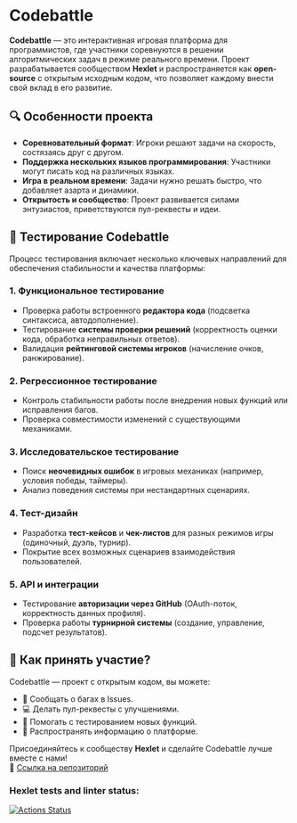# Codebattle

**Codebattle** — это интерактивная игровая платформа для программистов, где участники соревнуются в решении алгоритмических задач в режиме реального времени. Проект разрабатывается сообществом **Hexlet** и распространяется как **open-source** с открытым исходным кодом, что позволяет каждому внести свой вклад в его развитие.

## 🔍 Особенности проекта
- **Соревновательный формат**: Игроки решают задачи на скорость, состязаясь друг с другом.
- **Поддержка нескольких языков программирования**: Участники могут писать код на различных языках.
- **Игра в реальном времени**: Задачи нужно решать быстро, что добавляет азарта и динамики.
- **Открытость и сообщество**: Проект развивается силами энтузиастов, приветствуются пул-реквесты и идеи.

## 🧪 Тестирование Codebattle
Процесс тестирования включает несколько ключевых направлений для обеспечения стабильности и качества платформы:

### 1. **Функциональное тестирование**
   - Проверка работы встроенного **редактора кода** (подсветка синтаксиса, автодополнение).
   - Тестирование **системы проверки решений** (корректность оценки кода, обработка неправильных ответов).
   - Валидация **рейтинговой системы игроков** (начисление очков, ранжирование).

### 2. **Регрессионное тестирование**
   - Контроль стабильности работы после внедрения новых функций или исправления багов.
   - Проверка совместимости изменений с существующими механиками.

### 3. **Исследовательское тестирование**
   - Поиск **неочевидных ошибок** в игровых механиках (например, условия победы, таймеры).
   - Анализ поведения системы при нестандартных сценариях.

### 4. **Тест-дизайн**
   - Разработка **тест-кейсов** и **чек-листов** для разных режимов игры (одиночный, дуэль, турнир).
   - Покрытие всех возможных сценариев взаимодействия пользователей.

### 5. **API и интеграции**
   - Тестирование **авторизации через GitHub** (OAuth-поток, корректность данных профиля).
   - Проверка работы **турнирной системы** (создание, управление, подсчет результатов).

## 🚀 Как принять участие?
Codebattle — проект с открытым кодом, вы можете:
- 🐞 Сообщать о багах в Issues.
- 💻 Делать пул-реквесты с улучшениями.
- 🧪 Помогать с тестированием новых функций.
- 📢 Распространять информацию о платформе.

Присоединяйтесь к сообществу **Hexlet** и сделайте Codebattle лучше вместе с нами!  
🔗 [Ссылка на репозиторий](https://github.com/hexlet-codebattle/codebattle)


### Hexlet tests and linter status:
[![Actions Status](https://github.com/LeonidStavrov/qa-engineer-project-85/actions/workflows/hexlet-check.yml/badge.svg)](https://github.com/LeonidStavrov/qa-engineer-project-85/actions)
